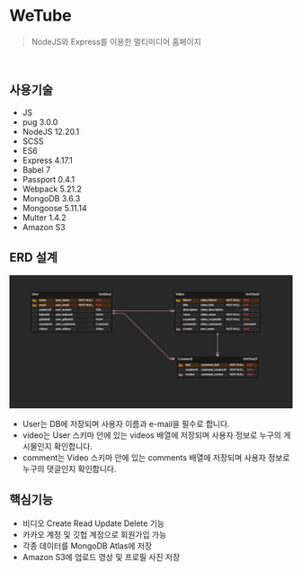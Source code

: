 # WeTube
> NodeJS와 Express를 이용한 멀티미디어 홈페이지  

</br>

## 사용기술
- JS
- pug 3.0.0
- NodeJS 12.20.1
- SCSS
- ES6
- Express 4.17.1
- Babel 7
- Passport 0.4.1
- Webpack 5.21.2
- MongoDB 3.6.3
- Mongoose 5.11.14
- Multer 1.4.2
- Amazon S3

## ERD 설계
![img](./WeTube_ERD.jpg)
- User는 DB에 저장되며 사용자 이름과 e-mail을 필수로 합니다.
- video는 User 스키마 안에 있는 videos 배열에 저장되며 사용자 정보로 누구의 게시물인지 확인합니다.
- comment는 Video 스키마 안에 있는 comments 배열에 저장되며 사용자 정보로 누구의 댓글인지 확인합니다.

## 핵심기능
- 비디오 Create Read Update Delete 기능
- 카카오 계정 및 깃헙 계정으로 회원가입 가능
- 각종 데이터를 MongoDB Atlas에 저장
- Amazon S3에 업로드 영상 및 프로필 사진 저장
